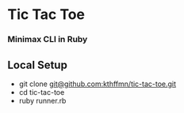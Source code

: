 # Tic Tac Toe
 
### Minimax CLI in Ruby

## Local Setup

* git clone [git@github.com:kthffmn/tic-tac-toe.git](https://github.com/kthffmn/tic-tac-toe)
* cd tic-tac-toe
* ruby runner.rb

